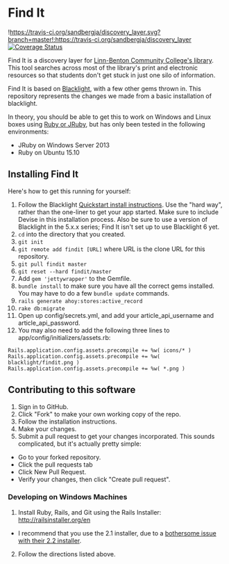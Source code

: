 # Find It

!https://travis-ci.org/sandbergja/discovery_layer.svg?branch=master!:https://travis-ci.org/sandbergja/discovery_layer
[![Coverage Status](https://coveralls.io/repos/github/sandbergja/discovery_layer/badge.svg?branch=master)](https://coveralls.io/github/sandbergja/discovery_layer?branch=master)

Find It is a discovery layer for [Linn-Benton Community College's library](http://library.linnbenton.edu/).  This tool searches across most of the library's print and electronic resources so that students don't get stuck in just one silo of information.

Find It is based on [Blacklight](http://projectblacklight.org/), with a few other gems thrown in.  This repository represents the changes we made from a basic installation of blacklight.

In theory, you should be able to get this to work on Windows and Linux boxes using [Ruby or JRuby](https://github.com/sandbergja/discovery_layer/issues/60), but has only been tested in the following environments:

* JRuby on Windows Server 2013
* Ruby on Ubuntu 15.10

## Installing Find It

Here's how to get this running for yourself:

1. Follow the Blacklight [Quickstart install instructions](https://github.com/projectblacklight/blacklight/wiki/Quickstart).  Use the "hard way", rather than the one-liner to get your app started.  Make sure to include Devise in this installation process.  Also be sure to use a version of Blacklight in the 5.x.x series; Find It isn't set up to use Blacklight 6 yet.
2. `cd` into the directory that you created.
4. `git init`
5. `git remote add findit [URL]` where URL is the clone URL for this repository.
6. `git pull findit master`
7. `git reset --hard findit/master`
8. Add `gem 'jettywrapper'` to the Gemfile.
8. `bundle install` to make sure you have all the correct gems installed.  You may have to do a few `bundle update` commands.
10. `rails generate ahoy:stores:active_record`
11. `rake db:migrate`
12. Open up config/secrets.yml, and add your article_api_username and article_api_password.
13. You may also need to add the following three lines to app/config/initializers/assets.rb:
```
Rails.application.config.assets.precompile += %w( icons/* )
Rails.application.config.assets.precompile += %w( blacklight/findit.png )
Rails.application.config.assets.precompile += %w( *.png )
```

## Contributing to this software

1. Sign in to GitHub.
2. Click "Fork" to make your own working copy of the repo.
3. Follow the installation instructions.
4. Make your changes.
5. Submit a pull request to get your changes incorporated. This sounds complicated, but it's actually pretty simple:
  * Go to your forked repository.
  * Click the pull requests tab
  * Click New Pull Request.
  * Verify your changes, then click "Create pull request".
 
### Developing on Windows Machines
1. Install Ruby, Rails, and Git using the Rails Installer: http://railsinstaller.org/en
  * I recommend that you use the 2.1 installer, due to a [bothersome issue with their 2.2 installer](https://github.com/railsinstaller/railsinstaller-windows/issues/81).
2. Follow the directions listed above.
